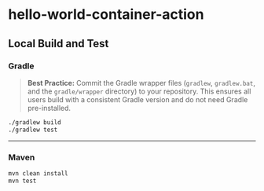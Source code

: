 # hello-world-container-action

## Local Build and Test

### Gradle

> **Best Practice:** Commit the Gradle wrapper files (`gradlew`, `gradlew.bat`, and the `gradle/wrapper` directory) to your repository. This ensures all users build with a consistent Gradle version and do not need Gradle pre-installed.

```sh
./gradlew build
./gradlew test
```

---

### Maven

```sh
mvn clean install
mvn test
```